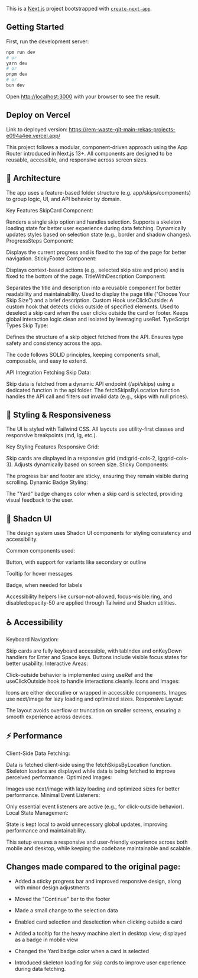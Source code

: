 This is a [Next.js](https://nextjs.org) project bootstrapped with [`create-next-app`](https://nextjs.org/docs/app/api-reference/cli/create-next-app).

## Getting Started

First, run the development server:

```bash
npm run dev
# or
yarn dev
# or
pnpm dev
# or
bun dev
```

Open [http://localhost:3000](http://localhost:3000) with your browser to see the result.


## Deploy on Vercel
 Link to deployed version: https://rem-waste-git-main-rekas-projects-e094a4ee.vercel.app/

This project follows a modular, component-driven approach using the App Router introduced in Next.js 13+. All components are designed to be reusable, accessible, and responsive across screen sizes.

## 🧱 Architecture
The app uses a feature-based folder structure (e.g. app/skips/components) to group logic, UI, and API behavior by domain.

Key Features
SkipCard Component:

Renders a single skip option and handles selection.
Supports a skeleton loading state for better user experience during data fetching.
Dynamically updates styles based on selection state (e.g., border and shadow changes).
ProgressSteps Component:

Displays the current progress and is fixed to the top of the page for better navigation.
StickyFooter Component:

Displays context-based actions (e.g., selected skip size and price) and is fixed to the bottom of the page.
TitleWithDescription Component:

Separates the title and description into a reusable component for better readability and maintainability.
Used to display the page title ("Choose Your Skip Size") and a brief description.
Custom Hook
useClickOutside:
A custom hook that detects clicks outside of specified elements.
Used to deselect a skip card when the user clicks outside the card or footer.
Keeps global interaction logic clean and isolated by leveraging useRef.
TypeScript Types
Skip Type:

Defines the structure of a skip object fetched from the API.
Ensures type safety and consistency across the app.

The code follows SOLID principles, keeping components small, composable, and easy to extend.

API Integration
Fetching Skip Data:

Skip data is fetched from a dynamic API endpoint (/api/skips) using a dedicated function in the api folder.
The fetchSkipsByLocation function handles the API call and filters out invalid data (e.g., skips with null prices).

## 🎨 Styling & Responsiveness
The UI is styled with Tailwind CSS. All layouts use utility-first classes and responsive breakpoints (md, lg, etc.).

Key Styling Features
Responsive Grid:

Skip cards are displayed in a responsive grid (md:grid-cols-2, lg:grid-cols-3).
Adjusts dynamically based on screen size.
Sticky Components:

The progress bar and footer are sticky, ensuring they remain visible during scrolling.
Dynamic Badge Styling:

The "Yard" badge changes color when a skip card is selected, providing visual feedback to the user.

## 🧩 Shadcn UI
The design system uses Shadcn UI components for styling consistency and accessibility.

Common components used:

Button, with support for variants like secondary or outline

Tooltip for hover messages

Badge, when needed for labels

Accessibility helpers like cursor-not-allowed, focus-visible:ring, and disabled:opacity-50 are applied through Tailwind and Shadcn utilities.

## ♿ Accessibility
Keyboard Navigation:

Skip cards are fully keyboard accessible, with tabIndex and onKeyDown handlers for Enter and Space keys.
Buttons include visible focus states for better usability.
Interactive Areas:

Click-outside behavior is implemented using useRef and the useClickOutside hook to handle interactions cleanly.
Icons and Images:

Icons are either decorative or wrapped in accessible components.
Images use next/image for lazy loading and optimized sizes.
Responsive Layout:

The layout avoids overflow or truncation on smaller screens, ensuring a smooth experience across devices.

## ⚡ Performance
Client-Side Data Fetching:

Data is fetched client-side using the fetchSkipsByLocation function.
Skeleton loaders are displayed while data is being fetched to improve perceived performance.
Optimized Images:

Images use next/image with lazy loading and optimized sizes for better performance.
Minimal Event Listeners:

Only essential event listeners are active (e.g., for click-outside behavior).
Local State Management:

State is kept local to avoid unnecessary global updates, improving performance and maintainability.

This setup ensures a responsive and user-friendly experience across both mobile and desktop, while keeping the codebase maintainable and scalable.

## Changes made compared to the original page:
- Added a sticky progress bar and improved responsive design, along with minor design adjustments

- Moved the "Continue" bar to the footer

- Made a small change to the selection data

- Enabled card selection and deselection when clicking outside a card

- Added a tooltip for the heavy machine alert in desktop view; displayed as a badge in mobile view

- Changed the Yard badge color when a card is selected

- Introduced skeleton loading for skip cards to improve user experience during data fetching.
